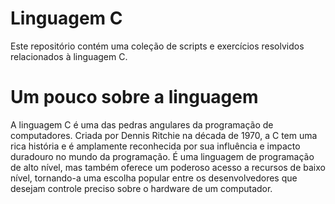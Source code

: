 # Linguagem C
Este repositório contém uma coleção de scripts e exercícios resolvidos relacionados à linguagem C.

# Um pouco sobre a linguagem
A linguagem C é uma das pedras angulares da programação de computadores. Criada por Dennis Ritchie na década de 1970, a C tem uma rica história e é amplamente reconhecida por sua influência e impacto duradouro no mundo da programação. É uma linguagem de programação de alto nível, mas também oferece um poderoso acesso a recursos de baixo nível, tornando-a uma escolha popular entre os desenvolvedores que desejam controle preciso sobre o hardware de um computador.
